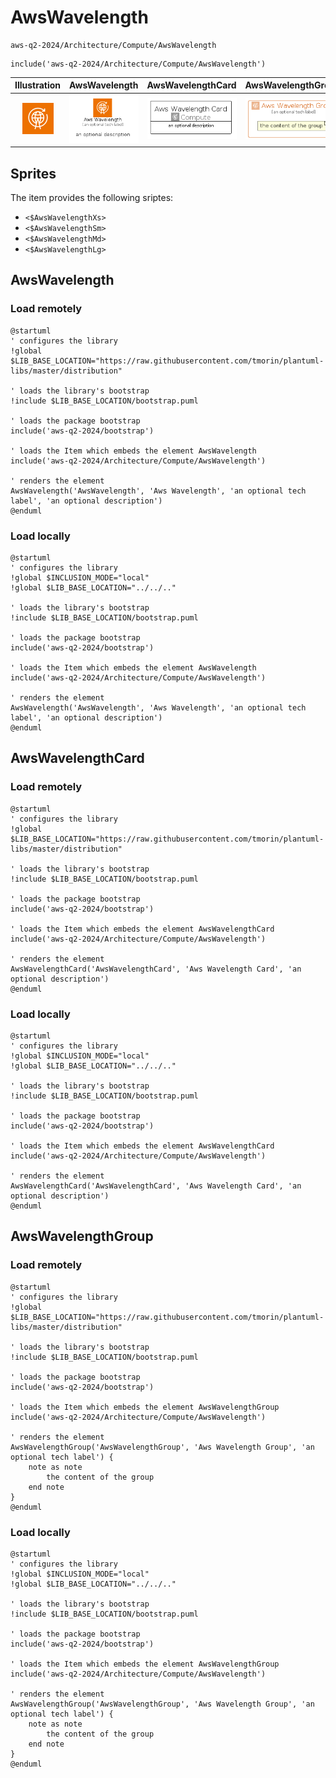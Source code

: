 # AwsWavelength


```text
aws-q2-2024/Architecture/Compute/AwsWavelength
```

```text
include('aws-q2-2024/Architecture/Compute/AwsWavelength')
```



| Illustration | AwsWavelength | AwsWavelengthCard | AwsWavelengthGroup |
| :---: | :---: | :---: | :---: |
| ![illustration for Illustration](../../../aws-q2-2024/Architecture/Compute/AwsWavelength.png) | ![illustration for AwsWavelength](../../../aws-q2-2024/Architecture/Compute/AwsWavelength.Local.png) | ![illustration for AwsWavelengthCard](../../../aws-q2-2024/Architecture/Compute/AwsWavelengthCard.Local.png) | ![illustration for AwsWavelengthGroup](../../../aws-q2-2024/Architecture/Compute/AwsWavelengthGroup.Local.png) |



## Sprites
The item provides the following sriptes:

- `<$AwsWavelengthXs>`
- `<$AwsWavelengthSm>`
- `<$AwsWavelengthMd>`
- `<$AwsWavelengthLg>`





## AwsWavelength

### Load remotely
```plantuml
@startuml
' configures the library
!global $LIB_BASE_LOCATION="https://raw.githubusercontent.com/tmorin/plantuml-libs/master/distribution"

' loads the library's bootstrap
!include $LIB_BASE_LOCATION/bootstrap.puml

' loads the package bootstrap
include('aws-q2-2024/bootstrap')

' loads the Item which embeds the element AwsWavelength
include('aws-q2-2024/Architecture/Compute/AwsWavelength')

' renders the element
AwsWavelength('AwsWavelength', 'Aws Wavelength', 'an optional tech label', 'an optional description')
@enduml
```

### Load locally
```plantuml
@startuml
' configures the library
!global $INCLUSION_MODE="local"
!global $LIB_BASE_LOCATION="../../.."

' loads the library's bootstrap
!include $LIB_BASE_LOCATION/bootstrap.puml

' loads the package bootstrap
include('aws-q2-2024/bootstrap')

' loads the Item which embeds the element AwsWavelength
include('aws-q2-2024/Architecture/Compute/AwsWavelength')

' renders the element
AwsWavelength('AwsWavelength', 'Aws Wavelength', 'an optional tech label', 'an optional description')
@enduml
```

## AwsWavelengthCard

### Load remotely
```plantuml
@startuml
' configures the library
!global $LIB_BASE_LOCATION="https://raw.githubusercontent.com/tmorin/plantuml-libs/master/distribution"

' loads the library's bootstrap
!include $LIB_BASE_LOCATION/bootstrap.puml

' loads the package bootstrap
include('aws-q2-2024/bootstrap')

' loads the Item which embeds the element AwsWavelengthCard
include('aws-q2-2024/Architecture/Compute/AwsWavelength')

' renders the element
AwsWavelengthCard('AwsWavelengthCard', 'Aws Wavelength Card', 'an optional description')
@enduml
```

### Load locally
```plantuml
@startuml
' configures the library
!global $INCLUSION_MODE="local"
!global $LIB_BASE_LOCATION="../../.."

' loads the library's bootstrap
!include $LIB_BASE_LOCATION/bootstrap.puml

' loads the package bootstrap
include('aws-q2-2024/bootstrap')

' loads the Item which embeds the element AwsWavelengthCard
include('aws-q2-2024/Architecture/Compute/AwsWavelength')

' renders the element
AwsWavelengthCard('AwsWavelengthCard', 'Aws Wavelength Card', 'an optional description')
@enduml
```

## AwsWavelengthGroup

### Load remotely
```plantuml
@startuml
' configures the library
!global $LIB_BASE_LOCATION="https://raw.githubusercontent.com/tmorin/plantuml-libs/master/distribution"

' loads the library's bootstrap
!include $LIB_BASE_LOCATION/bootstrap.puml

' loads the package bootstrap
include('aws-q2-2024/bootstrap')

' loads the Item which embeds the element AwsWavelengthGroup
include('aws-q2-2024/Architecture/Compute/AwsWavelength')

' renders the element
AwsWavelengthGroup('AwsWavelengthGroup', 'Aws Wavelength Group', 'an optional tech label') {
    note as note
        the content of the group
    end note
}
@enduml
```

### Load locally
```plantuml
@startuml
' configures the library
!global $INCLUSION_MODE="local"
!global $LIB_BASE_LOCATION="../../.."

' loads the library's bootstrap
!include $LIB_BASE_LOCATION/bootstrap.puml

' loads the package bootstrap
include('aws-q2-2024/bootstrap')

' loads the Item which embeds the element AwsWavelengthGroup
include('aws-q2-2024/Architecture/Compute/AwsWavelength')

' renders the element
AwsWavelengthGroup('AwsWavelengthGroup', 'Aws Wavelength Group', 'an optional tech label') {
    note as note
        the content of the group
    end note
}
@enduml
```

